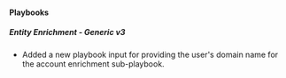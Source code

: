 
#### Playbooks

##### Entity Enrichment - Generic v3

- Added a new playbook input for providing the user's domain name for the account enrichment sub-playbook.